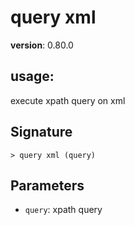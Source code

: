 # query xml

**version**: 0.80.0

## **usage**:

execute xpath query on xml

## Signature

`> query xml (query)`

## Parameters

- `query`: xpath query
